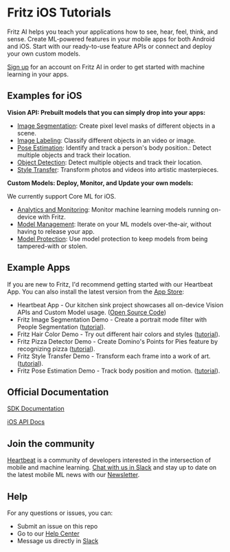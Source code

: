 # Fritz iOS Tutorials 

Fritz AI helps you teach your applications how to see, hear, feel, think, and sense. Create ML-powered features in your mobile apps for both Android and iOS. Start with our ready-to-use feature APIs or connect and deploy your own custom models.

[Sign up](https://app.fritz.ai/register) for an account on Fritz AI in order to get started with machine learning in your apps.

## Examples for iOS

**Vision API: Prebuilt models that you can simply drop into your apps:**

- [Image Segmentation](https://www.fritz.ai/features/image-segmentation.html): Create pixel level masks of different objects in a scene.
- [Image Labeling](https://www.fritz.ai/features/image-labeling.html): Classify different objects in an video or image.
- [Pose Estimation](https://www.fritz.ai/features/pose-estimation.html): Identify and track a person's body position.: Detect multiple objects and track their location.
- [Object Detection](https://www.fritz.ai/features/object-detection.html): Detect multiple objects and track their location.
- [Style Transfer](https://www.fritz.ai/features/style-transfer.html): Transform photos and videos into artistic masterpieces.

**Custom Models: Deploy, Monitor, and Update your own models:**

We currently support Core ML for iOS.

- [Analytics and Monitoring](https://www.fritz.ai/features/analytics-monitoring.html): Monitor machine learning models running on-device with Fritz.
- [Model Management](https://www.fritz.ai/features/model-management.html): Iterate on your ML models over-the-air, without having to release your app.
- [Model Protection](https://www.fritz.ai/features/model-protection.html): Use model protection to keep models from being tampered-with or stolen.

## Example Apps

If you are new to Fritz, I'd recommend getting started with our Heartbeat App. You can also install the latest version from the [App Store](https://itunes.apple.com/us/app/heartbeat-by-fritz/id1325206416?mt=8):

- Heartbeat App - Our kitchen sink project showcases all on-device Vision APIs and Custom Model usage. ([Open Source Code](https://github.com/fritzlabs/heartbeat-ios))
- Fritz Image Segmentation Demo - Create a portrait mode filter with People Segmentation ([tutorial](https://heartbeat.fritz.ai/building-an-image-segmentation-app-in-ios-3377eb4a3e7c)).
- Fritz Hair Color Demo - Try out different hair colors and styles ([tutorial](https://heartbeat.fritz.ai/try-on-a-new-style-build-an-ios-app-to-change-your-hair-color-with-fritz-hair-segmentation-177324b077b3)).
- Fritz Pizza Detector Demo - Create Domino's Points for Pies feature by recognizing pizza ([tutorial](https://heartbeat.fritz.ai/recreate-dominos-points-for-pies-app-on-ios-with-fritz-image-labeling-2ed23398e1c2)).
- Fritz Style Transfer Demo - Transform each frame into a work of art. ([tutorial](https://heartbeat.fritz.ai/real-time-style-transfer-for-ios-transform-your-photos-and-videos-into-masterpieces-f04111fcd2ff)).
- Fritz Pose Estimation Demo - Track body position and motion. ([tutorial](https://heartbeat.fritz.ai/pose-estimation-on-ios-with-fritz-60c8e5f7d195)).

## Official Documentation

[SDK Documentation](https://docs.fritz.ai/)

[iOS API Docs](https://docs.fritz.ai/iOS/latest/index.html)

## Join the community
[Heartbeat](https://heartbeat.fritz.ai/?utm_source=github&utm_campaign=fritz-models) is a community of developers interested in the intersection of mobile and machine learning. [Chat with us in Slack](https://join.slack.com/t/heartbeat-by-fritz/shared_invite/enQtMzY5OTM1MzgyODIzLTZhNTFjYmRiODU0NjZjNjJlOGRjYzI2OTIwY2M4YTBiNjM1ODU1ZmU3Y2Q2MmMzMmI2ZTIzZjQ1ZWI3NzBkZGU) and stay up to date on the latest mobile ML news with our [Newsletter](https://mobileml.us16.list-manage.com/subscribe?u=de53bead690affb8e9a21de8f&id=68acb5c0fd).

## Help
For any questions or issues, you can:
- Submit an issue on this repo
- Go to our [Help Center](https://docs.fritz.ai/help-center/index.html)
- Message us directly in [Slack](https://heartbeat-by-fritz.slack.com/join/shared_invite/enQtNTY5NDM2MTQwMTgwLTAyODE3MmQzZjU2NWE5MDNmYTgwM2E1MjU5Y2Y2NmI2YTlkMTMwZTAwYTAwMzQ5NzQ2NDBhZjhmYjU2YWY3OGU)

